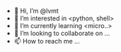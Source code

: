 - 👋 Hi, I’m @lvmt
- 👀 I’m interested in <python, shell>
- 🌱 I’m currently learning <micro..>
- 💞️ I’m looking to collaborate on ...
- 📫 How to reach me ...

<!---
lvmt/lvmt is a ✨ special ✨ repository because its `README.md` (this file) appears on your GitHub profile.
You can click the Preview link to take a look at your changes.
--->

